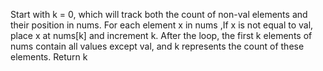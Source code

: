 Start with k = 0, which will track both the count of non-val elements and their position in nums. For each element x in nums ,If x is not equal to val, place x at nums[k] and increment k. After the loop, the first k elements of nums contain all values except val, and k represents the count of these elements. Return k
